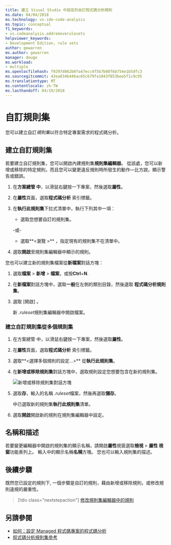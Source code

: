 ```yaml
---
title: 建立 Visual Studio 中設定的自訂程式碼分析規則
ms.date: 04/04/2018
ms.technology: vs-ide-code-analysis
ms.topic: conceptual
f1_keywords:
- vs.codeanalysis.addremoverulesets
helpviewer_keywords:
- Development Edition, rule sets
author: gewarren
ms.author: gewarren
manager: douge
ms.workload:
- multiple
ms.openlocfilehash: f9297d862b0fa47ecc4f5b7b08f6b754e1b5dfc3
ms.sourcegitcommit: 42ea834b446ac65c679fa1043f853bea5f1c9c95
ms.translationtype: MT
ms.contentlocale: zh-TW
ms.lasthandoff: 04/19/2018
---
```

# <a name="custom-rule-sets"></a>自訂規則集

您可以建立自訂*規則集*以符合特定專案需求的程式碼分析。

## <a name="create-a-custom-rule-set"></a>建立自訂規則集

若要建立自訂規則集，您可以開啟內建規則集**規則集編輯器**。 從該處，您可以新增或移除的特定規則，而且您可以變更違反規則時所發生的動作&mdash;比方說，顯示警告或錯誤。

1. 在**方案總管 中**，以滑鼠右鍵按一下專案，然後選取**屬性**。

2. 在**屬性**頁面，選取**程式碼分析** 索引標籤。

3. 在**執行此規則集**下拉式清單中，執行下列其中一項：

    - 選取您想要自訂的規則集。

     \-或-

    - 選取**\<瀏覽 >** ，指定現有的規則集不在清單中。

4. 選取**開啟**至規則集編輯器中顯示的規則。

您也可以建立新的規則集檔案從**新檔案**對話方塊：

1. 選取**檔案** > **新增** > **檔案**，或按**Ctrl**+**N**.

2. 在**新檔案**對話方塊中，選取**一般**在左側的類別目錄，然後選取 **程式碼分析規則集**。

3. 選取 [開啟] 。

   新 *.ruleset*規則集編輯器中開啟檔案。

### <a name="create-a-custom-rule-set-from-multiple-rule-sets"></a>建立自訂規則集從多個規則集

1. 在方案總管 中，以滑鼠右鍵按一下專案，然後選取**屬性**。

2. 在**屬性**頁面，選取**程式碼分析** 索引標籤。

3. 選取**\<選擇多個規則的設定...>** 從**執行此規則集**。

4. 在**新增或移除規則集**對話方塊中，選取規則設定您想要包含在新的規則集。

   ![新增或移除規則集對話方塊](media/add-remove-rule-sets.png)

5. 選取**存**，輸入的名稱 *.ruleset*檔案，然後再選取**儲存**。

   中已選取新的規則集**執行此規則集**清單。

6. 選取**開啟**開啟新的規則在規則集編輯器中設定。

## <a name="name-and-description"></a>名稱和描述

若要變更編輯器中開啟的規則集的顯示名稱，請開啟**屬性**視窗選取**檢視** > **屬性 視窗**功能表列上。 輸入中的顯示名稱**名稱**方塊。 您也可以輸入規則集的描述。

## <a name="next-steps"></a>後續步驟

既然您已設定的規則下, 一個步驟是自訂的規則，藉由新增或移除規則，或修改規則違規的嚴重性。

> [!div class="nextstepaction"]
> [修改規則集編輯器中的規則](../code-quality/working-in-the-code-analysis-rule-set-editor.md)

## <a name="see-also"></a>另請參閱

- [如何：設定 Managed 程式碼專案的程式碼分析](../code-quality/how-to-configure-code-analysis-for-a-managed-code-project.md)
- [程式碼分析規則集參考](../code-quality/rule-set-reference.md)